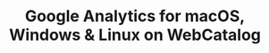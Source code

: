 ---
name: Google Analytics
category: Business
title: 'Google Analytics for macOS, Windows & Linux on WebCatalog'
key: google-analytics
fullUrl: 'https://analytics.google.com'
hostname: analytics.google.com

---